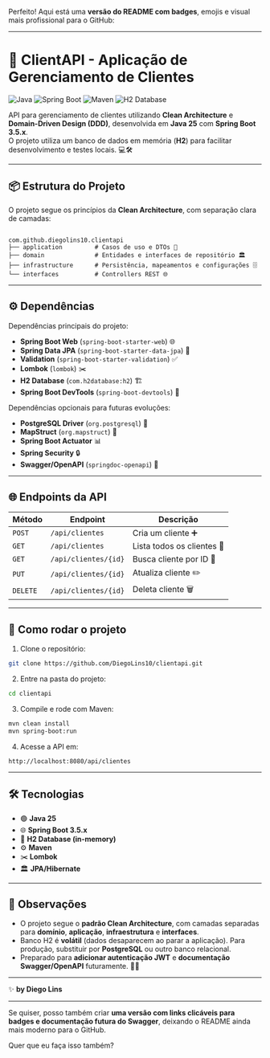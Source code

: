 Perfeito! Aqui está uma **versão do README com badges**, emojis e visual mais profissional para o GitHub:

---
# 🚀 ClientAPI - Aplicação de Gerenciamento de Clientes

![Java](https://img.shields.io/badge/Java-25-blue?logo=java) 
![Spring Boot](https://img.shields.io/badge/Spring%20Boot-3.5.x-green?logo=spring) 
![Maven](https://img.shields.io/badge/Maven-3.9.6-red?logo=apache-maven) 
![H2 Database](https://img.shields.io/badge/H2%20DB-in%20memory-orange?logo=h2-database)

API para gerenciamento de clientes utilizando **Clean Architecture** e **Domain-Driven Design (DDD)**, desenvolvida em **Java 25** com **Spring Boot 3.5.x**.  
O projeto utiliza um banco de dados em memória (**H2**) para facilitar desenvolvimento e testes locais. 💻🛠️

---

## 📦 Estrutura do Projeto

O projeto segue os princípios da **Clean Architecture**, com separação clara de camadas:

```

com.github.diegolins10.clientapi
├── application         # Casos de uso e DTOs 📝
├── domain              # Entidades e interfaces de repositório 🏛️
├── infrastructure      # Persistência, mapeamentos e configurações 🗄️
└── interfaces          # Controllers REST 🌐

````

---

## ⚙️ Dependências

Dependências principais do projeto:

- **Spring Boot Web** (`spring-boot-starter-web`) 🌐  
- **Spring Data JPA** (`spring-boot-starter-data-jpa`) 💾  
- **Validation** (`spring-boot-starter-validation`) ✅  
- **Lombok** (`lombok`) ✂️  
- **H2 Database** (`com.h2database:h2`) 🏗️  
- **Spring Boot DevTools** (`spring-boot-devtools`) 🔄  

Dependências opcionais para futuras evoluções:

- **PostgreSQL Driver** (`org.postgresql`) 🐘  
- **MapStruct** (`org.mapstruct`) 🔀  
- **Spring Boot Actuator** 📊  
- **Spring Security** 🔒  
- **Swagger/OpenAPI** (`springdoc-openapi`) 📑  

---

## 🌐 Endpoints da API

| Método | Endpoint | Descrição |
|--------|----------|-----------|
| `POST` | `/api/clientes` | Cria um cliente ➕ |
| `GET` | `/api/clientes` | Lista todos os clientes 📃 |
| `GET` | `/api/clientes/{id}` | Busca cliente por ID 🔎 |
| `PUT` | `/api/clientes/{id}` | Atualiza cliente ✏️ |
| `DELETE` | `/api/clientes/{id}` | Deleta cliente 🗑️ |

---

## 🚀 Como rodar o projeto

1. Clone o repositório:
```bash
git clone https://github.com/DiegoLins10/clientapi.git
````

2. Entre na pasta do projeto:

```bash
cd clientapi
```

3. Compile e rode com Maven:

```bash
mvn clean install
mvn spring-boot:run
```

4. Acesse a API em:

```
http://localhost:8080/api/clientes
```

---

## 🛠 Tecnologias

* 🟢 **Java 25**
* 🌐 **Spring Boot 3.5.x**
* 💾 **H2 Database (in-memory)**
* ⚙️ **Maven**
* ✂️ **Lombok**
* 🏛️ **JPA/Hibernate**

---

## 📖 Observações

* O projeto segue o **padrão Clean Architecture**, com camadas separadas para **domínio**, **aplicação**, **infraestrutura** e **interfaces**.
* Banco H2 é **volátil** (dados desaparecem ao parar a aplicação). Para produção, substituir por **PostgreSQL** ou outro banco relacional.
* Preparado para **adicionar autenticação JWT** e **documentação Swagger/OpenAPI** futuramente. 🔐📑

---

✨ **by Diego Lins**

---

Se quiser, posso também criar **uma versão com links clicáveis para badges e documentação futura do Swagger**, deixando o README ainda mais moderno para o GitHub.  

Quer que eu faça isso também?
```
